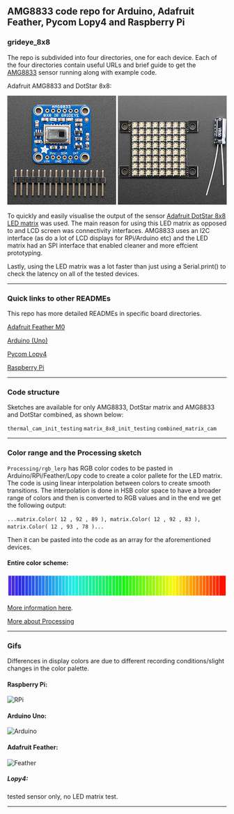 ## AMG8833 code repo for Arduino, Adafruit Feather, Pycom Lopy4 and Raspberry Pi
### grideye_8x8

The repo is subdivided into four directories, one for each device. Each of the four directories contain useful URLs and brief guide to get the [AMG8833](https://www.adafruit.com/product/3538) sensor running along with example code.

Adafruit AMG8833 and DotStar 8x8:

![amg8833](images/amg8833.png "Adafruit amg8833") ![led_matrix](images/dotstar.png "Adafruit DotStar")

To quickly and easily visualise the output of the sensor [Adafruit DotStar 8x8 LED matrix](https://www.adafruit.com/product/3444) was used. The main reason for using this LED matrix as opposed to and LCD screen was connectivity interfaces. AMG8833 uses an I2C interface (as do a lot of LCD displays for RPi/Arduino etc) and the LED matrix had an SPI interface that enabled cleaner and more effcient prototyping.

Lastly, using the LED matrix was a lot faster than just using a Serial.print() to check the latency on all of the tested devices.

---
### Quick links to other READMEs
This repo has more detailed READMEs in specific board directories.

[Adafruit Feather M0](https://github.com/jb2328/grideye_8x8/tree/master/Adafruit)

[Arduino (Uno)](https://github.com/jb2328/grideye_8x8/tree/master/Arduino)

[Pycom Lopy4](https://github.com/jb2328/grideye_8x8/tree/master/Lopy4)

[Raspberry Pi](https://github.com/jb2328/grideye_8x8/tree/master/Pi)

---

### Code structure

Sketches are available for only AMG8833, DotStar matrix and AMG8833 and DotStar combined, as shown below:

`thermal_cam_init_testing`
`matrix_8x8_init_testing`
`combined_matrix_cam`

---

### Color range and the Processing sketch
`Processing/rgb_lerp` has RGB color codes to be pasted in Arduino/RPi/Feather/Lopy code to create a color pallete for the LED matrix.
The code is using linear interpolation between colors to create smooth transitions. The interpolation is done in HSB color space to have a broader range of colors and then is converted to RGB values and in the end we get the following output:

`...matrix.Color( 12 , 92 , 89 ),
 matrix.Color( 12 , 92 , 83 ),
 matrix.Color( 12 , 93 , 78 )...`

Then it can be pasted into the code as an array for the aforementioned devices.

#### Entire color scheme:
![palette](images/color_scheme.png "color_scheme")

[More information here](https://github.com/jb2328/grideye_8x8/tree/master/Processing).

[More about Processing](https://processing.org/)

--- 

### Gifs
Differences in display colors are due to different recording conditions/slight changes in the color palette.

#### Raspberry Pi: 

![RPi](images/RPi.gif "RPi-amg833")

#### Arduino Uno:

![Arduino](images/Arduino.gif "Arduino-amg833")

#### Adafruit Feather: 

![Feather](images/Feather.gif "Feather-amg833")

##### Lopy4:
 tested sensor only, no LED matrix test.

---

